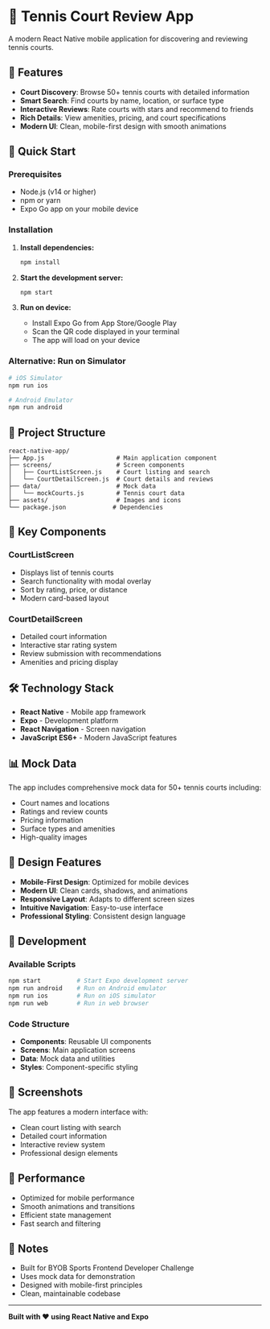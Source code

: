# 🎾 Tennis Court Review App

A modern React Native mobile application for discovering and reviewing tennis courts.

## 📱 Features

- **Court Discovery**: Browse 50+ tennis courts with detailed information
- **Smart Search**: Find courts by name, location, or surface type
- **Interactive Reviews**: Rate courts with stars and recommend to friends
- **Rich Details**: View amenities, pricing, and court specifications
- **Modern UI**: Clean, mobile-first design with smooth animations

## 🚀 Quick Start

### Prerequisites
- Node.js (v14 or higher)
- npm or yarn
- Expo Go app on your mobile device

### Installation

1. **Install dependencies:**
   ```bash
   npm install
   ```

2. **Start the development server:**
   ```bash
   npm start
   ```

3. **Run on device:**
   - Install Expo Go from App Store/Google Play
   - Scan the QR code displayed in your terminal
   - The app will load on your device

### Alternative: Run on Simulator

```bash
# iOS Simulator
npm run ios

# Android Emulator
npm run android
```

## 📁 Project Structure

```
react-native-app/
├── App.js                    # Main application component
├── screens/                  # Screen components
│   ├── CourtListScreen.js    # Court listing and search
│   └── CourtDetailScreen.js  # Court details and reviews
├── data/                     # Mock data
│   └── mockCourts.js         # Tennis court data
├── assets/                   # Images and icons
└── package.json             # Dependencies
```

## 🎯 Key Components

### CourtListScreen
- Displays list of tennis courts
- Search functionality with modal overlay
- Sort by rating, price, or distance
- Modern card-based layout

### CourtDetailScreen
- Detailed court information
- Interactive star rating system
- Review submission with recommendations
- Amenities and pricing display

## 🛠️ Technology Stack

- **React Native** - Mobile app framework
- **Expo** - Development platform
- **React Navigation** - Screen navigation
- **JavaScript ES6+** - Modern JavaScript features

## 📊 Mock Data

The app includes comprehensive mock data for 50+ tennis courts including:
- Court names and locations
- Ratings and review counts
- Pricing information
- Surface types and amenities
- High-quality images

## 🎨 Design Features

- **Mobile-First Design**: Optimized for mobile devices
- **Modern UI**: Clean cards, shadows, and animations
- **Responsive Layout**: Adapts to different screen sizes
- **Intuitive Navigation**: Easy-to-use interface
- **Professional Styling**: Consistent design language

## 🔧 Development

### Available Scripts

```bash
npm start          # Start Expo development server
npm run android    # Run on Android emulator
npm run ios        # Run on iOS simulator
npm run web        # Run in web browser
```

### Code Structure

- **Components**: Reusable UI components
- **Screens**: Main application screens
- **Data**: Mock data and utilities
- **Styles**: Component-specific styling

## 📱 Screenshots

The app features a modern interface with:
- Clean court listing with search
- Detailed court information
- Interactive review system
- Professional design elements

## 🚀 Performance

- Optimized for mobile performance
- Smooth animations and transitions
- Efficient state management
- Fast search and filtering

## 📝 Notes

- Built for BYOB Sports Frontend Developer Challenge
- Uses mock data for demonstration
- Designed with mobile-first principles
- Clean, maintainable codebase

---

**Built with ❤️ using React Native and Expo**

